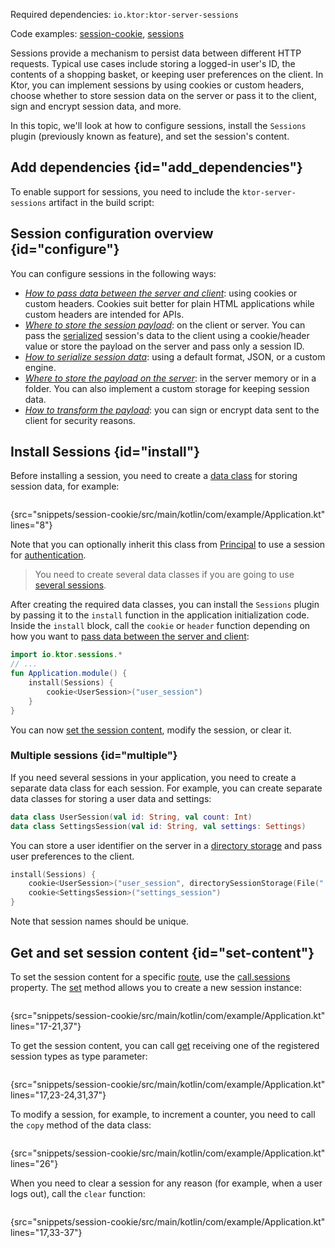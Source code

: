 [//]: # (title: Sessions)

<microformat>
<p>Required dependencies: <code>io.ktor:ktor-server-sessions</code></p>
<p>Code examples:
<a href="https://github.com/ktorio/ktor-documentation/tree/%current-branch%/codeSnippets/snippets/session-cookie">session-cookie</a>,
<a href="https://github.com/ktorio/ktor-documentation/tree/%current-branch%/codeSnippets/snippets/sessions">sessions</a></p>
</microformat>

Sessions provide a mechanism to persist data between different HTTP requests. Typical use cases include storing a logged-in user's ID, the contents of a shopping basket, or keeping user preferences on the client. In Ktor, you can implement sessions by using cookies or custom headers, choose whether to store session data on the server or pass it to the client, sign and encrypt session data, and more.

In this topic, we'll look at how to configure sessions, install the `Sessions` plugin (previously known as feature), and set the session's content.

## Add dependencies {id="add_dependencies"}
To enable support for sessions, you need to include the `ktor-server-sessions` artifact in the build script:
<var name="artifact_name" value="ktor-server-sessions"/>
<include src="lib.xml" include-id="add_ktor_artifact"/>


## Session configuration overview {id="configure"}
You can configure sessions in the following ways:
- *[How to pass data between the server and client](cookie_header.md)*: using cookies or custom headers. Cookies suit better for plain HTML applications while custom headers are intended for APIs.
- *[Where to store the session payload](client_server.md)*: on the client or server. You can pass the [serialized](serializers.md) session's data to the client using a cookie/header value or store the payload on the server and pass only a session ID.
- *[How to serialize session data](serializers.md)*: using a default format, JSON, or a custom engine.
- *[Where to store the payload on the server](storages.md)*: in the server memory or in a folder. You can also implement a custom storage for keeping session data.
- *[How to transform the payload](transformers.md)*: you can sign or encrypt data sent to the client for security reasons.


## Install Sessions {id="install"}
Before installing a session, you need to create a [data class](https://kotlinlang.org/docs/data-classes.html) for storing session data, for example:

```kotlin
```
{src="snippets/session-cookie/src/main/kotlin/com/example/Application.kt" lines="8"}

Note that you can optionally inherit this class from [Principal](https://api.ktor.io/ktor-features/ktor-auth/ktor-auth/io.ktor.auth/-principal/index.html) to use a session for [authentication](session-auth.md).

> You need to create several data classes if you are going to use [several sessions](#multiple). 

After creating the required data classes, you can install the `Sessions` plugin by passing it to the `install` function in the application initialization code. Inside the `install` block, call the `cookie` or `header` function depending on how you want to [pass data between the server and client](cookie_header.md):

```kotlin
import io.ktor.sessions.*
// ...
fun Application.module() {
    install(Sessions) {
        cookie<UserSession>("user_session")
    }
}
```
You can now [set the session content](#set-content), modify the session, or clear it.

### Multiple sessions {id="multiple"}
If you need several sessions in your application, you need to create a separate data class for each session. For example, you can create separate data classes for storing a user data and settings:
```kotlin
data class UserSession(val id: String, val count: Int)
data class SettingsSession(val id: String, val settings: Settings)
```
You can store a user identifier on the server in a [directory storage](storages.md) and pass user preferences to the client.
```kotlin
install(Sessions) {
    cookie<UserSession>("user_session", directorySessionStorage(File(".sessions"), cached = true))
    cookie<SettingsSession>("settings_session")
}
```
Note that session names should be unique.


## Get and set session content {id="set-content"}
To set the session content for a specific [route](Routing_in_Ktor.md), use the [call.sessions](https://api.ktor.io/ktor-server/ktor-server-core/ktor-server-core/io.ktor.sessions/sessions.html) property. The [set](https://api.ktor.io/ktor-server/ktor-server-core/ktor-server-core/io.ktor.sessions/-current-session/set.html) method allows you to create a new session instance:

```kotlin
```
{src="snippets/session-cookie/src/main/kotlin/com/example/Application.kt" lines="17-21,37"}

To get the session content, you can call [get](https://api.ktor.io/ktor-server/ktor-server-core/ktor-server-core/io.ktor.sessions/-current-session/get.html) receiving one of the registered session types as type parameter:

```kotlin
```
{src="snippets/session-cookie/src/main/kotlin/com/example/Application.kt" lines="17,23-24,31,37"}

To modify a session, for example, to increment a counter, you need to call the `copy` method of the data class:

```kotlin
```
{src="snippets/session-cookie/src/main/kotlin/com/example/Application.kt" lines="26"}

When you need to clear a session for any reason (for example, when a user logs out), call the `clear` function:

```kotlin
```
{src="snippets/session-cookie/src/main/kotlin/com/example/Application.kt" lines="17,33-37"}





